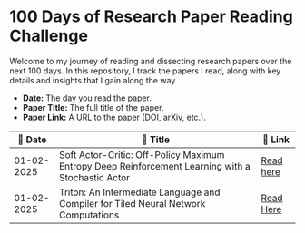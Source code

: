 # 100 Days of Research Paper Reading Challenge

Welcome to my journey of reading and dissecting research papers over the next 100 days. In this repository, I track the papers I read, along with key details and insights that I gain along the way.

- **Date:** The day you read the paper.
- **Paper Title:** The full title of the paper.
- **Paper Link:** A URL to the paper (DOI, arXiv, etc.).
  
| 📅 **Date** | 📖 **Title** | 🔗 **Link** | 
|------------|-------------|------------| 
| 01-02-2025 | Soft Actor-Critic: Off-Policy Maximum Entropy Deep Reinforcement Learning with a Stochastic Actor | [Read here](https://arxiv.org/abs/1801.01290)
|01-02-2025 | Triton: An Intermediate Language and Compiler for Tiled Neural Network Computations | [Read Here](https://www.eecs.harvard.edu/~htk/publication/2019-mapl-tillet-kung-cox.pdf)
